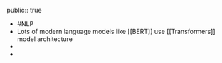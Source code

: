 public:: true

- #NLP
- Lots of modern language models like [[BERT]]  use [[Transformers]] model architecture
-
-